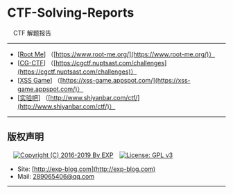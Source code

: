 # CTF-Solving-Reports
　CTF 解题报告

------

- [[Root Me](https://github.com/lyy289065406/CTF-Solving-Reports/tree/master/rootme)] （[https://www.root-me.org/](https://www.root-me.org/)）
- [[CG-CTF](https://cgctf.nuptsast.com/challenges)] （[https://cgctf.nuptsast.com/challenges](https://cgctf.nuptsast.com/challenges)）
- [[XSS Game](https://xss-game.appspot.com/)] （[https://xss-game.appspot.com/](https://xss-game.appspot.com/)）
- [[实验吧](http://www.shiyanbar.com/ctf/)] （[http://www.shiyanbar.com/ctf/](http://www.shiyanbar.com/ctf/)）

------

## 版权声明

　[![Copyright (C) 2016-2019 By EXP](https://img.shields.io/badge/Copyright%20(C)-2006~2018%20By%20EXP-blue.svg)](http://exp-blog.com)　[![License: GPL v3](https://img.shields.io/badge/License-GPL%20v3-blue.svg)](https://www.gnu.org/licenses/gpl-3.0)
  

- Site: [http://exp-blog.com](http://exp-blog.com) 
- Mail: <a href="mailto:289065406@qq.com?subject=[EXP's Github]%20Your%20Question%20（请写下您的疑问）&amp;body=What%20can%20I%20help%20you?%20（需要我提供什么帮助吗？）">289065406@qq.com</a>


------
